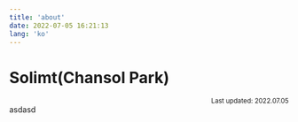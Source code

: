 ```yaml
---
title: 'about'
date: 2022-07-05 16:21:13
lang: 'ko'
---
```


# Solimt(Chansol Park)

<div align="right"><sub>Last updated: 2022.07.05</sub></div>

<div>
asdasd
</div>
